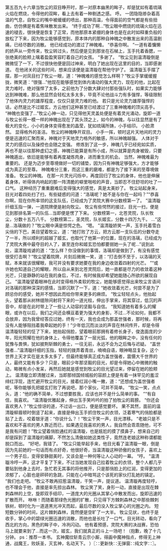 第五百九十六章当牧尘的双目睁开时，那一对原本幽黑的眸子，却是犹如有着琉璃火焰在燃烧，令得他的双眸，看上去有着一种剔透之感。
呼。
一团隐隐掺杂着高温的气息，自牧尘的嘴中被缓缓的喷出，那种高温，令得面前的空气都是有些扭曲，仿仿佛是有着焦味散发出来。
“终于成功了啊...”牧尘眼中燃烧的琉璃火焰在迅速的褪去，很快便是恢复了正常，而他那原本紧绷的身体也是在此时如释重负般的放松了下来，因为牧尘能够感觉到，原本体内的那种自神魄之中散发出来的高温剧痛，已经尽数的消散。
他已经成功的渡过了神魄难。
“恭喜你啊。
”一道有着慵懒的娇声从一旁传来，牧尘转过头，然后便是见到那坐在石梯上，玉手托着香腮，一张绝美的脸颊上噙着盈盈笑容盯着自己的女孩。
“多谢了。
”牧尘见到温清璇倒是微微怔了一下，不过很快他便是回过神来，明白了她出现在这里的目的，当即感谢道。
在他闭关的这些时间，想来应该便是温清璇在帮他守护了。
温清璇玉手摆了摆，那一对凤目扫了牧尘一眼，道：“神魄难的感觉怎么样啊？”牧尘手掌缓缓握拢，微笑道：“很强...”他现在能够感觉到体内涌动的强大灵力，现在的他，比起在灵力难时，绝对强悍了太多，之前他为了分数大肆对付那些强队时，如果实力能够达到神魄难，那么他显然会轻松太多太多，毕竟不论他战斗力有多强悍，等级限制了他体内灵力的雄厚程度，仅仅只是灵力难的他。
若只是光论灵力雄厚强悍的话，必然是比不过姬玄，方云他们这种甚至已经渡过了三重神魄难的顶尖高手。
“神魄也变强了...”牧尘心神一动，只见得他天灵盖处便是有着灵光涌动，旋即一道与牧尘长得一模一样的神魄出现在了其头顶之上，如今的神魄，与以往显然是有了极大的变化，小小的身体变得愈发的晶莹，犹如琉璃所铸，小手结印。
小脸肃然。
显得格外的圣洁。
牧尘的神魄睁开双目。
小手一挥，顿时这片天地间的灵力便是迅速的汇聚而来，神魄对于天地灵力格外的敏感，所以神魄越强。
人体对于灵力的感应以及操控也会随之变强。
修炼到了这一步，神魄几乎已经宛如实质，再也不是以往那种虚幻之感，神魄已能算是有所小成，所以就算是肉身被毁，只要神魄遁出，依旧是能够有着再度凝炼肉身，进而重生的机会。
当然，神魄难最为重要的。
还是为迈步至尊境做好一切的铺垫，因为只有神魄足够强大，方才能够成为真正的至尊。
神魄难分三重，而这三重的磨难，都是为了接下来的至尊境做准备。
牧尘的神魄。
在那一片灵光闪烁中，再度回归了牧尘的身体，他也是伸展着身体，听得体内响起的那一阵清脆的噼里啪啦的声音，当即忍不住舒坦的吐了一口气。
这种经历了重重磨难后变得强大的感觉，真是太美妙了。
牧尘站起身来，目光对着四处扫了扫，有些疑惑的问道：“洛璃呢？她不是与你在一起吗？”“恭喜你啊，现在你所率领的这支队伍，已经成为了灵院大赛中分数榜第一了。
”温清璇纤细玉指一弹，一道院牌便是射向牧尘。
牧尘有些愕然的接过，目光一扫，便是见到那排名第一的队伍...当即便是愣了下来。
分数榜第一，北苍灵院，队长牧尘，分数十五万八千。
分数榜第二，圣灵院，队长姬玄，分数十四万九千。
...“这是...洛璃做的？”牧尘眼中满是惊愕之色。
“嗯。
”温清璇娇笑一声，玉手托着雪白尖俏的下巴，美目望着牧尘，道：“她打败了方云，把方云那一支队伍的分数夺走了一半，所以顺利的超越了姬玄，也取代了他第一的位置，现在的洛璃，已经成为了灵院大赛中最夺目的人了，甚至连你和姬玄恐怕都要弱她一头了呢...”说到此处，温清璇戏谑的道：“怎么样？你没做到的事情，洛璃却是做到了，有没有感觉很受打击啊？”牧尘望着院牌，片刻后微微一笑，道：“打击倒不至于，以洛璃的天赋，本来就该很耀眼，我可并没有要求她要在我的身边收敛着四射的光芒。
”“或许她也知道自己的耀眼，所以自从来到北苍灵院后，她一直都是尽力的收敛着这种光芒，只是静静的站在我的身后，不过，有时候我却希望她能随心所欲的展现自己。
”温清璇望着眼神在此时变得格外柔软的牧尘，她能够感觉得出来牧尘言语间对洛璃的那种深深的感情，当即沉默了一下，道：“她收敛着光芒，何尝不是为了顾忌你的感受，她并不想因此而给你带来更多的麻烦。
”牧尘轻轻点头，他抬起头，望着那从树林缝隙间射将下来的一道光柱，伸出手掌来，将其穿过，低沉的声音中，却是在此时带上了一些让人动容的坚毅与自信。
“我知道她有着多么的耀眼，或许在以后，我们之间还会横亘着更为强大的身影，不过...不论如何，我都不会放弃，因为我曾经答应过她，终有一天，我也会成为那盖世强者，那时候，将再没有人能够阻挡着我牵起她的手！”少年低沉而淡淡的声音在林间传开，却是令得温清璇轻轻的怔了下来，她抬起俏脸，望着眼前那拥有着修长身子，俊逸面庞的少年，阳光照耀在他的身体上，令得他覆盖了一层光弧，他的眼眸之中，没有任何的犹豫与畏惧，犹如披荆斩棘的勇士，一往无前，永远不会为之后悔与迟疑。
“盖世强者...”温清璇纤细的玉指，轻轻的拨弄着青丝，喃喃自语，眼神略显复杂，这个世界上天才实在是太多太多了，但最终能够真正成为盖世强者，震慑大千世界的人，最终又能有多少？只是，眼前少年那坚毅的目光，却是令得她心中微微的触动，略微有点小发呆，再然后她就是感觉到牧尘的目光望过来，停留在她的脸颊上。
温清璇立即清醒过来，当即那倾国倾城般的容颜上便是有着一抹罕见的羞涩绯红浮现，连忙避开牧尘的目光，接着红润小嘴一撇，道：“还想成为盖世强者呢，等你能够先把姬玄打败了再说吧，那个家伙，可并不简单。
”牧尘一笑，点点头，道：“他的确不简单，不过想要胜我，应该也并不是什么简单的事。
”“有自信，我喜欢。
”温清璇优雅起身，伸出玉手笑吟吟的拍了拍牧尘的肩膀。
“你还会喜欢男人？”牧尘惊讶的道，不过话一出口，便是感觉要坏。
果不其然，面前的温清璇柳眉顿时倒竖了起来，直接是伸出玉手抓住牧尘的衣领，泛着寒气的俏脸都是贴了上去，咬着银牙道：“你说什么？！”牧尘干笑一声，目光漂移。
“老娘只是不喜欢和不喜欢的男人靠近而已，如果遇见我喜欢的男人，我自然会乖乖随他，可不是我有问题！”牧尘望着俏脸通红的温清璇，也是尴尬的摸了摸鼻子，想来自己的却是踩到了温清璇的痛脚，不然怎么清傲如她这类性子，竟然连老娘这种称谓都能脱口而出。
“好吧，我错了。
”牧尘只能举起手来，他目光看了温清璇一眼，倒是因为先前她的一句话而有点好奇，他很好奇，当温清璇这种骄傲的女孩子，喜欢上一个男子后，变得安静甜美时，又该会是一种何等让人心动的一幕。
“哼。
”温清璇冷哼一声，这才平复了下来，不过当她发现自己拉着牧尘的衣领，整个人都几乎要贴到他身上去时，急忙若无其事的将他推开，只是那俏脸上的红润，变得更加的浓郁了，心脏也是砰砰的急跳，只能在心中暗骂这个该死的家伙打乱她的镇定。
“我们也走吧。
”牧尘不敢再招惹温清璇，干笑一声，提议道。
温清璇再度轻哼，也不理会于他，直接是率先掠出森林。
牧尘笑了笑，身形一动，直接是出现在棘刺森林的上空，旋即双手结印，一道庞大的光圈从其掌心中散发而出，旋即迅速的扩散而开。
咻咻！而随着那绿色光圈的扩散，只见得下方棘刺森林之中那些棘刺铁树，顿时化为一道道黑光冲天而起，最后尽数的没入牧尘掌心的光圈之内。
短短数分钟的时间，这片棘刺森林，竟然便是空旷了一大半。
牧尘见状，也终于是收手，掌心中的碧绿光圈迅速的消散，而他也是长吐了一口气，目光转动，看向了西北的方向，黑色的眸子中，冷冽闪动。
他有着预感，灵院大赛的决战赛，恐怕马上就要来到了...而这一次，姬玄，我们就真正的斗上一场吧！（抱歉，晚了十几分钟。
ps：推荐一本书。
玄神魔纹斩青云宗小厮，得画中魔神指点，修得无上神通，战魔王，败妖圣，灭玄神，名动天下。
）〖∷更新快∷无弹窗∷纯文字∷〗。
